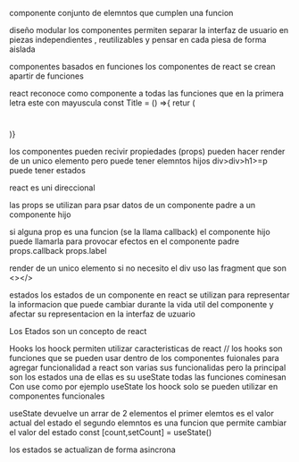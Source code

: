 componente conjunto de elemntos que cumplen una funcion 

diseño modular los componentes permiten separar la interfaz de usuario en piezas independientes , reutilizables y pensar en cada piesa de forma aislada

componentes basados en funciones los componentes de react se crean apartir de funciones

react reconoce como componente a todas las funciones que en la primera letra este con mayuscula const Title = () =>{ retur (<h1></h1>)}

los componentes pueden recivir propiedades (props)
pueden hacer render de un unico elemento pero puede tener elemntos hijos div>div>h1>=p
puede tener estados 

react es uni direccional 

las props se utilizan para psar datos de un componente padre a un componente hijo


si alguna prop es una funcion (se la llama callback) el componente hijo puede llamarla para provocar efectos en el componente padre
props.callback props.label


render de un unico elemento si no necesito el div uso las fragment que son <></>



estados los estados de un componente en react se utilizan para representar la informacion que puede cambiar durante la vida util del componente y afectar su representacion en la interfaz de uzuario

Los Etados son un concepto de react


Hooks los hoock permiten utilizar caracteristicas de react // los hooks son funciones que se pueden usar dentro de los componentes fuionales para agregar funcionalidad a react
son varias sus funcionalidas pero la principal son los estados una de ellas es su useState
todas las funciones cominesan Con use como por ejemplo useState los hoock solo se pueden utilizar en componentes funcionales

useState devuelve un arrar de 2 elementos el primer elemtos es el valor actual del estado el segundo elemntos es una funcion que permite cambiar el valor del estado
const [count,setCount] = useState() 
      
los estados se actualizan de forma asincrona


<!--! prev => prev + 1 trabaja con el valor previo -->

